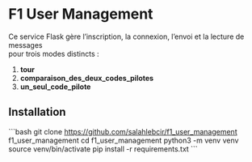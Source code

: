 # F1 User Management

Ce service Flask gère l’inscription, la connexion, l’envoi et la lecture de messages  
pour trois modes distincts :
1. **tour**
2. **comparaison_des_deux_codes_pilotes**
3. **un_seul_code_pilote**

## Installation

\`\`\`bash
git clone https://github.com/salahlebcir/f1_user_management f1_user_management
cd f1_user_management
python3 -m venv venv
source venv/bin/activate
pip install -r requirements.txt
\`\`\`

